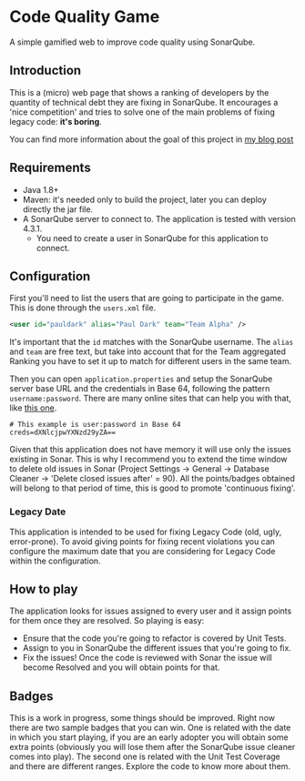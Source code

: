 # Code Quality Game
A simple gamified web to improve code quality using SonarQube. 

## Introduction
This is a (micro) web page that shows a ranking of developers by the quantity of technical debt they are fixing in SonarQube. It encourages a 'nice competition' and tries to solve one of the main problems of fixing legacy code: **it's boring**. 

You can find more information about the goal of this project in [my blog post](https://maceroblog.wordpress.com/2015/06/23/a-gamification-experiment-with-sonarqube/)

## Requirements
* Java 1.8+
* Maven: it's needed only to build the project, later you can deploy directly the jar file.
* A SonarQube server to connect to. The application is tested with version 4.3.1.
  * You need to create a user in SonarQube for this application to connect. 

## Configuration
First you'll need to list the users that are going to participate in the game. This is done through the `users.xml` file.
```xml
<user id="pauldark" alias="Paul Dark" team="Team Alpha" />
```
It's important that the `id` matches with the SonarQube username. The `alias` and `team` are free text, but take into account that for the Team aggregated Ranking you have to set it up to match for different users in the same team. 

Then you can open `application.properties` and setup the SonarQube server base URL and the credentials in Base 64, following the pattern `username:password`. There are many online sites that can help you with that, like [this one](https://www.base64encode.org/).
```
# This example is user:password in Base 64
creds=dXNlcjpwYXNzd29yZA==
```

Given that this application does not have memory it will use only the issues existing in Sonar. This is why I recommend you to extend the time window to delete old issues in Sonar (Project Settings -> General -> Database Cleaner -> 'Delete closed issues after' = 90). All the points/badges obtained will belong to that period of time, this is good to promote 'continuous fixing'.

### Legacy Date
This application is intended to be used for fixing Legacy Code (old, ugly, error-prone). To avoid giving points for fixing recent violations you can configure the maximum date that you are considering for Legacy Code within the configuration. 

## How to play
The application looks for issues assigned to every user and it assign points for them once they are resolved. So playing is easy:
* Ensure that the code you're going to refactor is covered by Unit Tests.
* Assign to you in SonarQube the different issues that you're going to fix.
* Fix the issues! Once the code is reviewed with Sonar the issue will become Resolved and you will obtain points for that.

## Badges
This is a work in progress, some things should be improved. Right now there are two sample badges that you can win. One is related with the date in which you start playing, if you are an early adopter you will obtain some extra points (obviously you will lose them after the SonarQube issue cleaner comes into play). The second one is related with the Unit Test Coverage and there are different ranges. Explore the code to know more about them.
